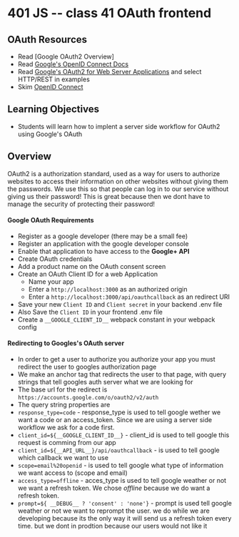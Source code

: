 401 JS -- class 41 OAuth frontend
===

## OAuth Resources
* Read [Google OAuth2 Overview]
* Read [Google's OpenID Connect Docs]
* Read [Google's OAuth2 for Web Server Applications] and select HTTP/REST in examples
* Skim [OpenID Connect]

## Learning Objectives
* Students will learn how to implent a server side workflow for OAuth2 using Google's OAuth

## Overview
OAuth2 is a authorization standard, used as a way for users to authorize websites to access their information on other websites without giving them the passwords. We use this so that people can log in to our service without giving us their password! This is great because then we dont have to manage the security of protecting their password! 

#### Google OAuth Requirements
* Register as a google developer (there may be a small fee)
* Register an application with the google developer console
* Enable that application to have access to the **Google+ API**
* Create OAuth credentials
 * Add a product name on the OAuth consent screen
 * Create an OAuth Client ID for a web Application
   * Name your app 
    * Enter a `http://localhost:3000` as an authorized origin
     * Enter a `http://localhost:3000/api/oauthcallback` as an redirect URI
 * Save your new `Client ID` and `Client secret` in your backend .env file
 * Also Save the `Client ID` in your frontend .env file
 * Create a `__GOOGLE_CLIENT_ID__` webpack constant in your webpack config

#### Redirecting to Googles's OAuth server
* In order to get a user to authorize you authorize your app you must redirect the user to googles authorization page
* We make an anchor tag that redirects the user to that page, with query strings that tell googles auth server what we are looking for 
* The base url for the redirect is `https://accounts.google.com/o/oauth2/v2/auth`
* The query string properties are
 * `response_type=code` - response\_type is used to tell google wether we want a code or an access\_token. Since we are using a server side workflow we ask for a code first.
 * `client_id=${__GOOGLE_CLIENT_ID__}` - client\_id is used to tell google this request is comming from our app
 * `client_id=${__API_URL__}/api/oauthcallback` - is used to tell google which callback we want to use
 * `scope=email%20openid` - is used to tell google what type of information we want access to (scope and email)
 * `access_type=offline` - acces\_type is used to tell google weather or not we want a refresh token. We chose _offline_ because we do want a refresh token.
 * `prompt=${ __DEBUG__ ? 'consent' : 'none'}` - prompt is used tell google weather or not we want to reprompt the user. we do while we are developing because its the only way it will send us a refresh token every time. but we dont in prodtion because our users would not like it

<!--links -->
[OpenID Connect]: http://openid.net/connect/
[Google's OAuth2 Overview]: https://developers.google.com/identity/protocols/OAuth2
[Google's OpenID Connect Docs]: https://developers.google.com/identity/protocols/OpenIDConnect
[Google's OAuth2 for Web Server Applications]: https://developers.google.com/identity/protocols/OAuth2WebServer
